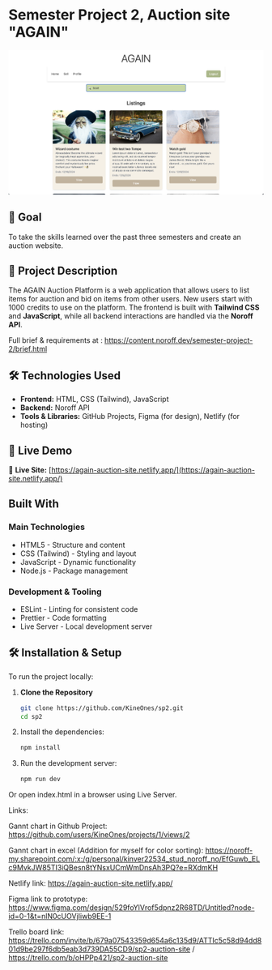 # Semester Project 2, Auction site "AGAIN"


![AGAIN Auction Website](images/againReadme.png)

## 🎯 Goal
To take the skills learned over the past three semesters and create an auction website.

## 📖 Project Description
The AGAIN Auction Platform is a web application that allows users to list items for auction and bid on items from other users. New users start with 1000 credits to use on the platform.
The frontend is built with **Tailwind CSS** and **JavaScript**, while all backend interactions are handled via the **Noroff API**.

Full brief & requirements at : https://content.noroff.dev/semester-project-2/brief.html

## 🛠️ Technologies Used
- **Frontend:** HTML, CSS (Tailwind), JavaScript
- **Backend:** Noroff API
- **Tools & Libraries:** GitHub Projects, Figma (for design), Netlify (for hosting)

## 🚀 Live Demo
🔗 **Live Site:** [https://again-auction-site.netlify.app/](https://again-auction-site.netlify.app/)

## Built With

### Main Technologies
- HTML5 - Structure and content
- CSS (Tailwind) - Styling and layout
- JavaScript - Dynamic functionality
- Node.js - Package management

### Development & Tooling
- ESLint - Linting for consistent code
- Prettier - Code formatting
- Live Server - Local development server

## 🛠️ Installation & Setup
To run the project locally:

1. **Clone the Repository**  
   ```sh
   git clone https://github.com/KineOnes/sp2.git
   cd sp2
   ```

2. Install the dependencies:

    ```bash
    npm install
    ```

3. Run the development server:

    ```sh
    npm run dev
    ```
Or open index.html in a browser using Live Server.


Links: 

Gannt chart in Github Project: https://github.com/users/KineOnes/projects/1/views/2

Gannt chart in excel (Addition for myself for color sorting): https://noroff-my.sharepoint.com/:x:/g/personal/kinver22534_stud_noroff_no/EfGuwb_ELc9MvkJW85TI3iQBesn8tYNsxUCmWmDnsAh3PQ?e=RXdmKH

Netlify link: https://again-auction-site.netlify.app/

Figma link to prototype: https://www.figma.com/design/529foYlVrof5dpnz2R68TD/Untitled?node-id=0-1&t=nlN0cUOVjIiwb9EE-1

Trello board link: https://trello.com/invite/b/679a07543359d654a6c135d9/ATTIc5c58d94dd801d9be297f6db5eab3d739DA55CD9/sp2-auction-site / https://trello.com/b/oHPPp421/sp2-auction-site

